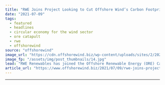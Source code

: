 ```yaml
---
title: "RWE Joins Project Looking to Cut Offshore Wind’s Carbon Footprint"
date: "2021-07-09"
tags: 
  - featured
  - headlines
  - circular economy for the wind sector
  - ore catapult
  - rwe
  - offshorewind
source: "offshorewind"
image_url: "https://cdn.offshorewind.biz/wp-content/uploads/sites/2/2020/07/22094045/Galloper-offshore-wind-farm_credit-innogy.jpg"
image_fp: "/assets/img/post_thumbnails/14.jpg"
lead: "RWE Renewables has joined the Offshore Renewable Energy (ORE) Catapult’s Circular Economy for the"
article_url: "https://www.offshorewind.biz/2021/07/09/rwe-joins-project-looking-to-cut-offshore-winds-carbon-footprint/"
---
```


---
